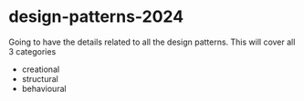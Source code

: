 # design-patterns-2024
Going to have the details related to all the design patterns.
This will cover all 3 categories
* creational
* structural
* behavioural
